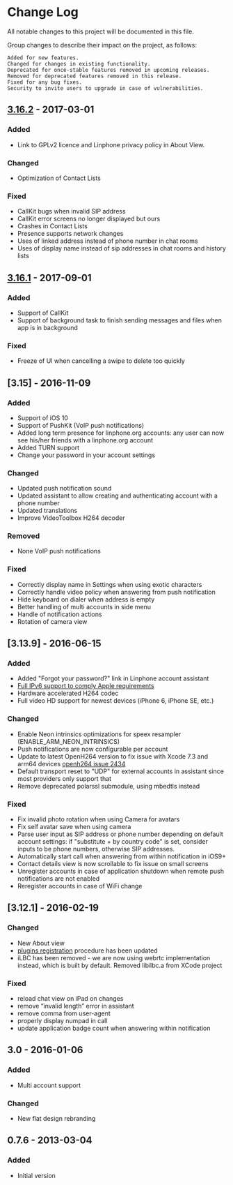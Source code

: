 # Change Log
All notable changes to this project will be documented in this file.

Group changes to describe their impact on the project, as follows:

    Added for new features.
    Changed for changes in existing functionality.
    Deprecated for once-stable features removed in upcoming releases.
    Removed for deprecated features removed in this release.
    Fixed for any bug fixes.
    Security to invite users to upgrade in case of vulnerabilities.

## [3.16.2] - 2017-03-01

### Added
- Link to GPLv2 licence and Linphone privacy policy in About View.

### Changed
- Optimization of Contact Lists

### Fixed
- CallKit bugs when invalid SIP address
- CallKit error screens no longer displayed but ours
- Crashes in Contact Lists
- Presence supports network changes
- Uses of linked address instead of phone number in chat rooms
- Uses of display name instead of sip addresses in chat rooms and history lists

## [3.16.1] - 2017-09-01

### Added
- Support of CallKit
- Support of background task to finish sending messages and files when app is in background

### Fixed
- Freeze of UI when cancelling a swipe to delete too quickly

## [3.15] - 2016-11-09

### Added
- Support of iOS 10
- Support of PushKit (VoIP push notifications)
- Added long term presence for linphone.org accounts: any user can now see his/her friends with a linphone.org account
- Added TURN support
- Change your password in your account settings

### Changed
- Updated push notification sound
- Updated assistant to allow creating and authenticating account with a phone number
- Updated translations
- Improve VideoToolbox H264 decoder

### Removed
- None VoIP push notifications

### Fixed
- Correctly display name in Settings when using exotic characters
- Correctly handle video policy when answering from push notification
- Hide keyboard on dialer when address is empty
- Better handling of multi accounts in side menu
- Handle of notification actions
- Rotation of camera view

## [3.13.9] - 2016-06-15

### Added
- Added "Forgot your password?" link in Linphone account assistant
- [Full IPv6 support to comply Apple requirements]
- Hardware accelerated H264 codec
- Full video HD support for newest devices (iPhone 6, iPhone SE, etc.)

### Changed
- Enable Neon intrinsics optimizations for speex resampler (ENABLE_ARM_NEON_INTRINSICS)
- Push notifications are now configurable per account
- Update to latest OpenH264 version to fix issue with Xcode 7.3 and arm64 devices [openh264 issue 2434]
- Default transport reset to "UDP" for external accounts in assistant since most providers only support that
- Remove deprecated polarssl submodule, using mbedtls instead

### Fixed
- Fix invalid photo rotation when using Camera for avatars
- Fix self avatar save when using camera
- Parse user input as SIP address or phone number depending on default account settings: if "substitute + by country code" is set,
consider inputs to be phone numbers, otherwise SIP addresses.
- Automatically start call when answering from within notification in iOS9+
- Contact details view is now scrollable to fix issue on small screens
- Unregister accounts in case of application shutdown when remote push notifications are not enabled
- Reregister accounts in case of WiFi change

## [3.12.1] - 2016-02-19

### Changed
- New About view
- [plugins registration] procedure has been updated
- iLBC has been removed - we are now using webrtc implementation instead, which is built by default. Removed libilbc.a from XCode project

### Fixed
- reload chat view on iPad on changes
- remove “invalid length” error in assistant
- remove comma from user-agent
- properly display numpad in call
- update application badge count when answering within notification

## 3.0 - 2016-01-06

### Added
- Multi account support

### Changed
- New flat design rebranding

## 0.7.6 - 2013-03-04

### Added
- Initial version

[Unreleased]: https://github.com/BelledonneCommunications/linphone-iphone/compare/3.16.2...HEAD
[3.16.2]: http://www.linphone.org/releases/ios/liblinphone-iphone-sdk-3.16.2.zip
[3.16.1]: http://www.linphone.org/releases/ios/liblinphone-iphone-sdk-3.16.1.zip
[plugins registration]: https://github.com/BelledonneCommunications/linphone-iphone/blob/3.12.1/Classes/LinphoneManager.m#L1461-L1472
[openh264 issue 2434]: https://github.com/cisco/openh264/issues/2434
[Full IPv6 support to comply Apple requirements]: https://developer.apple.com/news/?id=05042016a
